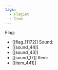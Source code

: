 ```yaml
---
tags:
  - FlagSet
  - Item
---
```

Flag:
- [[flag_11172]]
Sound:
- [[sound_44]]
- [[sound_43]]
- [[sound_17]]
Item:
- [[item_441]]
